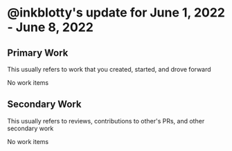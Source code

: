# @inkblotty's update for June 1, 2022 - June 8, 2022

## Primary Work

This usually refers to work that you created, started, and drove forward

No work items
## Secondary Work

This usually refers to reviews, contributions to other's PRs, and other secondary work

No work items
